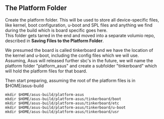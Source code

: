 ## The Platform Folder ##

Create the platform folder. This will be used to store all device-specific files, like kernel, boot configuration, u-boot and SPL files and anything we find during the build which is board specific goes here.  
This folder gets tarred in the end and moved into a separate volumio repo, described in __Saving Files to the Platform Folder__.    

We presumed the board is called tinkerboard and we have the location of the kernel and u-boot, including the config files  which we will use.
Assuming, Asus will released further sbc's in the future, we will name the platform folder "platform_asus" and create a subfolder "tinkerboard" which will hold the platform files for that board.   

Then start preparing, assuming the root of the platform files is in $HOME/asus-build

    mkdir $HOME/asus-build/platform-asus
    mkdir $HOME/asus-build/platform-asus/tinkerboard/boot
    mkdir $HOME/asus-build/platform-asus/tinkerboard/etc
    mkdir $HOME/asus-build/platform-asus/tinkerboard/u-boot
    mkdir $HOME/asus-build/platform-asus/tinkerboard/usr
